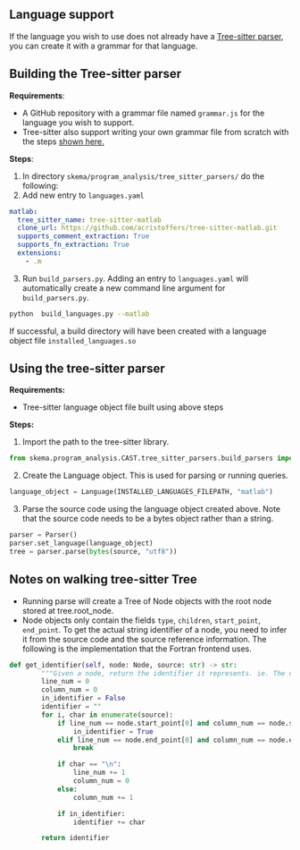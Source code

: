 ## Language support
If the language you wish to use does not already have a [Tree-sitter parser](https://tree-sitter.github.io/tree-sitter/#parsers), you can create it with a grammar for that language.
## Building the Tree-sitter parser
**Requirements**:
* A GitHub repository with a grammar file named `grammar.js` for the language you wish to support. 
* Tree-sitter also support writing your own grammar file from scratch with the steps [shown here.](https://tree-sitter.github.io/tree-sitter/creating-parsers)

**Steps**:
1. In directory `skema/program_analysis/tree_sitter_parsers/` do the following:
2. Add new entry to `languages.yaml`
```yaml
matlab:
  tree_sitter_name: tree-sitter-matlab
  clone_url: https://github.com/acristoffers/tree-sitter-matlab.git
  supports_comment_extraction: True
  supports_fn_extraction: True
  extensions:
    - .m
```
3. Run  `build_parsers.py`. Adding an entry to `languages.yaml` will automatically create a new command line argument for `build_parsers.py`.
```bash
python  build_languages.py --matlab
```
If successful, a build directory will have been created with a language object file `installed_languages.so` 

## Using the tree-sitter parser
**Requirements:**
* Tree-sitter language object file built using above steps

**Steps:**
1. Import the path to the tree-sitter library. 
```python
from skema.program_analysis.CAST.tree_sitter_parsers.build_parsers import INSTALLED_LANGUAGES_FILEPATH
```
2. Create the Language object. This is used for parsing or running queries.
```python
language_object = Language(INSTALLED_LANGUAGES_FILEPATH, "matlab")
```
3. Parse the source code using the language object created above. Note that the source code needs to be a bytes object rather than a string.
```python
parser = Parser()
parser.set_language(language_object)
tree = parser.parse(bytes(source, "utf8"))
```

## Notes on walking tree-sitter Tree
* Running parse will create a Tree of Node objects with the root node stored at tree.root_node. 
* Node objects only contain the fields `type`, `children`, `start_point`, `end_point`. To get the actual string identifier of a node, you need to infer it from the source code and the source reference information. The following is the implementation that the Fortran frontend uses. 
```python
def get_identifier(self, node: Node, source: str) -> str:
        """Given a node, return the identifier it represents. ie. The code between node.start_point and node.end_point"""
        line_num = 0
        column_num = 0
        in_identifier = False
        identifier = ""
        for i, char in enumerate(source):
            if line_num == node.start_point[0] and column_num == node.start_point[1]:
                in_identifier = True
            elif line_num == node.end_point[0] and column_num == node.end_point[1]:
                break

            if char == "\n":
                line_num += 1
                column_num = 0
            else:
                column_num += 1

            if in_identifier:
                identifier += char

        return identifier
```